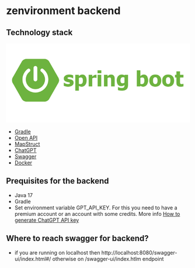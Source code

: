 # zenvironment backend

## Technology stack
![](images/springboot.png?raw=true)
* [Gradle](images/springboot.png "Gradle")
* [Open API](images/springboot.png "Open API")
* [MapStruct](images/springboot.png "MapStruct")
* [ChatGPT](images/springboot.png "ChatGPT")
* [Swagger](images/springboot.png "Swagger")
* [Docker](images/springboot.png "Docker")

## Prequisites for the backend

- Java 17
- Gradle
- Set environment variable GPT_API_KEY. For this you need to have a premium account or an account with some credits. More info
[How to generate ChatGPT API key](https://medium.com/@pawan329/how-to-generate-chat-gpt-api-key-daace2acc032)

## Where to reach swagger for backend?
- if you are running on localhost then http://localhost:8080/swagger-ui/index.html#/ otherwise on /swagger-ui/index.htlm endpoint




